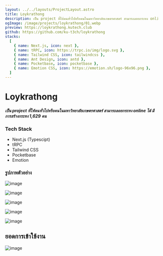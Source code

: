 ```yaml
---
layout: ../../layouts/ProjectLayout.astro
title: Loykrathong
description: เป็น project ที่ให้คนทั่วไปหรือคนในมหาวิทยาลัยเกษตรศาสตร์ สามารถลอยกระทง online ได้ มีการสร้างกระทง 1,629 คน
ogImage: /image/projects/loykrathong/01.webp
preview: https://loykrathong.kutech.club
github: https://github.com/ku-t3ch/loykrathong
stacks:
  [
    { name: Next.js, icon: next },
    { name: tRPC, icon: https://trpc.io/img/logo.svg },
    { name: Tailwind CSS, icon: tailwindcss },
    { name: Ant Design, icon: antd },
    { name: Pocketbase, icon: pocketbase },
    { name: Emotion CSS, icon: https://emotion.sh/logo-96x96.png },
  ]
---
```


# Loykrathong

##### เป็น project ที่ให้คนทั่วไปหรือคนในมหาวิทยาลัยเกษตรศาสตร์ สามารถลอยกระทง online ได้ มีการสร้างกระทง 1,629 คน

### Tech Stack
- Next.js (Typescipt)
- tRPC
- Tailwind CSS
- Pocketbase
- Emotion

### รูปภาพตัวอย่าง

![image](/image/projects/loykrathong/01.webp)

![image](/image/projects/loykrathong/02.webp)

![image](/image/projects/loykrathong/03.webp)

![image](/image/projects/loykrathong/04.webp)

![image](/image/projects/loykrathong/05.webp)

## ยอดการเข้าใช้งาน

![image](/image/projects/loykrathong/06.webp)